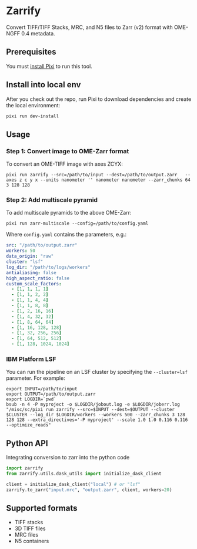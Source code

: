 # Zarrify

Convert TIFF/TIFF Stacks, MRC, and N5 files to Zarr (v2) format with OME-NGFF 0.4 metadata.

## Prerequisites

You must [install Pixi](https://pixi.sh/latest/installation/) to run this tool.

## Install into local env

After you check out the repo, run Pixi to download dependencies and create the local environment:

```bash
pixi run dev-install
```

## Usage

### Step 1: Convert image to OME-Zarr format

To convert an OME-TIFF image with axes ZCYX:

```
pixi run zarrify --src=/path/to/input --dest=/path/to/output.zarr   --axes z c y x --units nanometer '' nanometer nanometer --zarr_chunks 64 3 128 128
```

### Step 2: Add multiscale pyramid

To add multiscale pyramids to the above OME-Zarr:

```
pixi run zarr-multiscale --config=/path/to/config.yaml
```

Where `config.yaml` contains the parameters, e.g.:

```yaml
src: "/path/to/output.zarr"
workers: 50
data_origin: "raw"
cluster: "lsf"
log_dir: "/path/to/logs/workers"
antialiasing: false
high_aspect_ratio: false
custom_scale_factors: 
  - [1, 1, 1, 1]
  - [1, 1, 2, 2]
  - [1, 1, 4, 4]
  - [1, 1, 8, 8]
  - [1, 2, 16, 16]
  - [1, 4, 32, 32]
  - [1, 8, 64, 64]
  - [1, 16, 128, 128]
  - [1, 32, 256, 256]
  - [1, 64, 512, 512]
  - [1, 128, 1024, 1024]
```

### IBM Platform LSF 

You can run the pipeline on an LSF cluster by specifying the `--cluster=lsf` parameter. For example:

```
export INPUT=/path/to/input
export OUTPUT=/path/to/output.zarr
export LOGDIR=`pwd`
bsub -n 4 -P myproject -o $LOGDIR/jobout.log -e $LOGDIR/joberr.log "/misc/sc/pixi run zarrify --src=$INPUT --dest=$OUTPUT --cluster $CLUSTER --log_dir $LOGDIR/workers --workers 500 --zarr_chunks 3 128 128 128 --extra_directives='-P myproject' --scale 1.0 1.0 0.116 0.116 --optimize_reads"
```


## Python API

Integrating conversion to zarr into the python code

```python
import zarrify
from zarrify.utils.dask_utils import initialize_dask_client

client = initialize_dask_client("local") # or "lsf"
zarrify.to_zarr("input.mrc", "output.zarr", client, workers=20)
```

## Supported formats

- TIFF stacks
- 3D TIFF files
- MRC files  
- N5 containers
